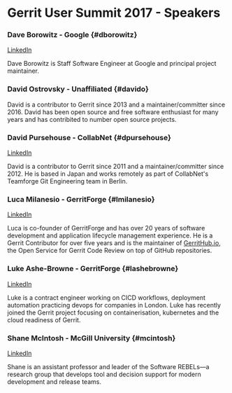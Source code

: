 # Gerrit User Summit 2017 - Speakers

### Dave Borowitz - Google {#dborowitz}

[LinkedIn](https://www.linkedin.com/in/dborowitz/)

Dave Borowitz is Staff Software Engineer at Google and principal
project maintainer.

### David Ostrovsky - Unaffiliated {#davido}

David is a contributor to Gerrit since 2013 and a maintainer/committer
since 2016. David has been open source and free software enthusiast
for many years and has contribited to number open source projects.

### David Pursehouse - CollabNet {#dpursehouse}

[LinkedIn](https://www.linkedin.com/in/davidpursehouse/)

David is a contributor to Gerrit since 2011 and a maintainer/committer
since 2012. He is based in Japan and works remotely as part of
CollabNet's Teamforge Git Engineering team in Berlin.

### Luca Milanesio - GerritForge {#lmilanesio}

[LinkedIn](https://www.linkedin.com/in/lucamilanesio/)

Luca is co-founder of GerritForge and has over 20 years of software development
and application lifecycle management experience.
He is a Gerrit Contributor for over five years and is the maintainer
of [GerritHub.io](https://gerrithub.io), the Open Service for Gerrit Code Review
on top of GitHub repositories.

### Luke Ashe-Browne - GerritForge {#lashebrowne}

[LinkedIn](https://www.linkedin.com/in/lukeab/)

Luke is a contract engineer working on CICD workflows, deployment automation
practicing devops for companies in London.
Luke has recently joined the Gerrit project focusing on containerisation,
kubernetes and the cloud readiness of Gerrit.

### Shane McIntosh - McGill University {#mcintosh}

[LinkedIn](https://www.linkedin.com/in/shane-mcintosh)

Shane is an assistant professor and leader of the Software REBELs—a research
group that develops tool and decision support for modern development and release
teams.
